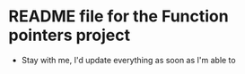# README file for the Function pointers project

- Stay with me, I'd update everything as soon as I'm able to
